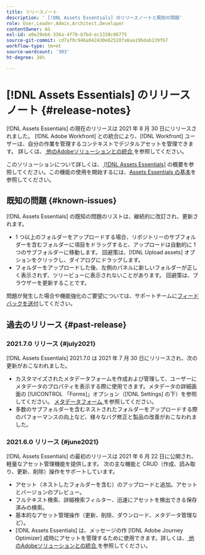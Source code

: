 ```yaml
---
title: リリースノート
description: ' [!DNL Assets Essentials] のリリースノートと既知の問題'
role: User,Leader,Admin,Architect,Developer
contentOwner: AG
exl-id: a0e29eb6-336a-4f78-b7bd-ec1338c86775
source-git-commit: cd7af0c946a042430e62528fa6aa19bdab139f67
workflow-type: tm+mt
source-wordcount: '303'
ht-degree: 26%

---
```


# [!DNL Assets Essentials] のリリースノート  {#release-notes}

[!DNL Assets Essentials] の現在のリリースは 2021 年 8 月 30 日にリリースされました。 [!DNL Adobe Workfront] との統合により、[!DNL Workfront] ユーザーは、自分の作業を管理するコンテキストでデジタルアセットを管理できます。 詳しくは、[ 他のAdobeソリューションとの統合 ](/help/integration.md) を参照してください。

このソリューションについて詳しくは、[ [!DNL Assets Essentials]](introduction.md) の概要を参照してください。この機能の使用を開始するには、[Assets Essentials の基本](/help/get-started.md)を参照してください。

## 既知の問題 {#known-issues}

[!DNL Assets Essentials] の既知の問題のリストは、継続的に改訂され、更新されます。

* 1 つ以上のフォルダーをアップロードする場合、リポジトリーのサブフォルダーを含むフォルダーに項目をドラッグすると、アップロードは自動的に 1 つのサブフォルダーに移動します。 回避策は、[!DNL Upload assets] オプションをクリックし、ダイアログにドラッグします。<!-- CQ-4327753 -->
* フォルダーをアップロードした後、左側のパネルに新しいフォルダーが正しく表示されず、ツリービューに表示されないことがあります。 回避策は、ブラウザーを更新することです。<!-- CQ-4323534 -->

<!--
* Use assets that do not have whitespace in the file names. The replies to comments do not work for such assets.
-->

問題が発生した場合や機能強化のご要望については、サポートチームに[フィードバックを送付](#provide-feedback)してください。

## 過去のリリース {#past-release}

### 2021.7.0 リリース {#july2021}

[!DNL Assets Essentials] 2021.7.0 は 2021 年 7 月 30 日にリリースされ、次の更新がおこなわれました。

* カスタマイズされたメタデータフォームを作成および管理して、ユーザーにメタデータのプロパティを表示する際に使用できます。メタデータの詳細画面の [!UICONTROL 「Forms]」オプション（[!DNL Settings] の下）を参照してください。 [ メタデータフォーム ](metadata.md#metadata-forms) を参照してください。
* 多数のサブフォルダーを含むネストされたフォルダーをアップロードする際のパフォーマンスの向上など、様々なバグ修正と製品の改善がおこなわれました。

### 2021.6.0 リリース {#june2021}

[!DNL Assets Essentials] の最初のリリースは 2021 年 6 月 22 日に公開され、軽量なアセット管理機能を提供します。 次の主な機能と CRUD（作成、読み取り、更新、削除）操作をサポートしています。

* アセット（ネストしたフォルダーを含む）のアップロードと追加。アセットとバージョンのプレビュー。
* フルテキスト検索、詳細検索フィルター、迅速にアセットを検出できる保存済みの検索。
* 基本的なアセット管理操作（更新、削除、ダウンロード、メタデータ管理など）。
* [!DNL Assets Essentials] は、メッセージの作 [!DNL Adobe Journey Optimizer] 成時にアセットを管理するために使用できます。詳しくは、[ 他のAdobeソリューションとの統合 ](/help/integration.md) を参照してください。
